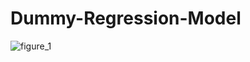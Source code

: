 # Dummy-Regression-Model


![figure_1](https://user-images.githubusercontent.com/6691373/31312490-b5b3df76-abc4-11e7-8696-556410be4390.png)
